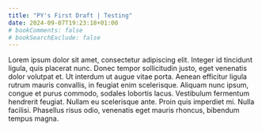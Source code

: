 ```yaml
---
title: "PY's First Draft | Testing"
date: 2024-09-07T19:23:18+01:00
# bookComments: false
# bookSearchExclude: false
---
```


Lorem ipsum dolor sit amet, consectetur adipiscing elit. Integer id tincidunt ligula, quis placerat nunc. Donec tempor sollicitudin justo, eget venenatis dolor volutpat et. Ut interdum ut augue vitae porta. Aenean efficitur ligula rutrum mauris convallis, in feugiat enim scelerisque. Aliquam nunc ipsum, congue et purus commodo, sodales lobortis lacus. Vestibulum fermentum hendrerit feugiat. Nullam eu scelerisque ante. Proin quis imperdiet mi. Nulla facilisi. Phasellus risus odio, venenatis eget mauris rhoncus, bibendum tempus magna.